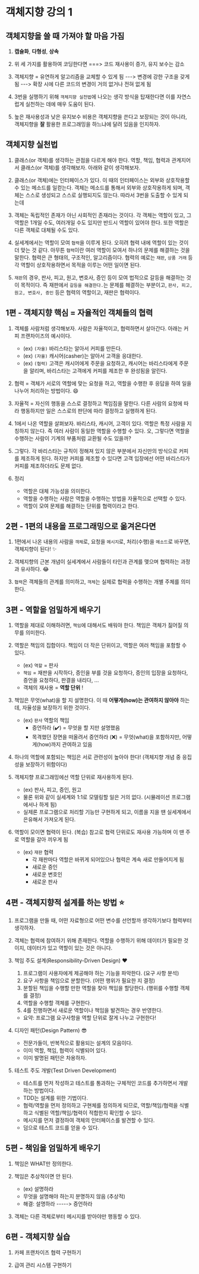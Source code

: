 # 객체지향 강의 1

## 객체지향을 쓸 때 가져야 할 마음 가짐

1. __캡슐화__, __다형성__, __상속__

2. 위 세 가지를 활용하여 코딩한다면 ===> 코드 재사용이 증가, 유지 보수는 감소

3. 객체지향 = 유연하게 알고리즘을 교체할 수 있게 됨 ---> 변경에 강한 구조을 갖게 됨 ---> 확장 시에 다른 코드의 변경이 거의 없거나 전혀 없게 됨

4. 3번을 실행하기 위해 `객체지향 실천법`에 나오는 생각 방식을 탑재한다면 이를 자연스럽게 실천하는 데에 매우 도움이 된다.

5. 높은 재사용성과 낮은 유지보수 비용은 객체지향을 쓴다고 보장되는 것이 아니라, 객체지향을 __잘__ 활용한 프로그래밍을 하느냐에 달려 있음을 인지하자.

## 객체지향 실천법

1. 클래스(or 객체)를 생각하는 관점을 다르게 해야 한다. 역할, 책임, 협력과 관계지어서 클래스(or 객체)를 생각해보자. 아래와 같이 생각해보자.

2. 클래스(or 객체)에는 인터페이스가 있다. 이 때의 인터페이스는 외부와 상호작용할 수 있는 메소드를 일컫는다. 객체는 메소드를 통해서 외부와 상호작용하게 되며, 객체는 스스로 생성되고 스스로 실행되지도 않는다. 따라서 3번을 도출할 수 있게 되는데

3. 객체는 독립적인 존재가 아닌 사회적인 존재라는 것이다. 각 객체는 역할이 있고, 그 역할은 1개일 수도, 여러개일 수도 있지만 반드시 역할이 있어야 한다. 또한 역할은 다른 객체로 대체될 수도 있다.

4. 실세계에서는 역할이 모여 `협력`을 이루게 된다. 오히려 협력 내에 역할이 있는 것이 더 맞는 것 같다. 아무튼 `협력`이란 여러 역할이 모여서 하나의 문제를 해결하는 것을 말한다. 협력은 큰 형태의, 구조적인, 알고리즘이다. 협력의 예로는 `재판`, `상품 거래` 등 각 역할이 상호작용하면서 목적을 이루는 어떤 일이면 된다.

5. `재판`의 경우, 판사, 피고, 원고, 변호사, 증인 등이 모여 법적으로 갈등을 해결하는 것이 목적이다. 즉 재판에서 `갈등을 해결한다.`는 문제를 해결하는 부분이고, `판사, 피고, 원고, 변호사, 증인` 등은 협력의 역할이고, 재판은 협력이다.

## 1편 - 객체지향 핵심 = <b>자율적</b>인 객체들의 <b>협력</b>

1. 객체를 사람처럼 생각해보자. 사람은 자율적이고, 협력하면서 살아간다. 아래는 커피 프랜차이즈의 예시이다.
    - (ex) `(자율)` 바리스타는 알아서 커피를 만든다.
    - (ex) `(자율)` 캐시어(casher)는 알아서 고객을 응대한다.
    - (ex) `(협력)` 고객은 캐시어에게 주문을 요청하고, 캐시어는 바리스타에게 주문을 알리며, 바리스타는 고객에게 커피를 제조한 후 완성됨을 알린다.

2. 협력 = 객체가 서로의 역할에 맞는 요청을 하고, 역할을 수행한 후 응답을 하여 일을 나누어 처리하는 방법이다. :smile:

3. 자율적 = 자신의 행동을 스스로 결정하고 책임짐을 말한다. 다른 사람의 요청에 따라 행동하지만 일은 스스로의 판단에 따라 결정하고 실행하게 된다.

4. 1에서 나온 역할을 살펴보자. 바리스타, 캐시어, 고객이 있다. 역할은 특정 사람을 지칭하지 않는다. 즉 여러 사람이 동일한 역할을 수행할 수 있다. 오, 그렇다면 역할을 수행하는 사람이 기계의 부품처럼 교환될 수도 있을까?

5. 그렇다. 각 바리스타는 규칙이 정해져 있지 않은 부분에서 자신만의 방식으로 커피를 제조하게 된다. 하지만 커피를 제조할 수 있다면 고객 입장에선 어떤 바리스타가 커피를 제조하더라도 문제 없다.

6. 정리
    - 역할은 대체 가능성을 의미한다.
    - 역할을 수행하는 사람은 역할을 수행하는 방법을 자율적으로 선택할 수 있다.
    - 역할이 모여 문제를 해결하는 단위를 협력이라고 한다.

## 2편 - 1편의 내용을 프로그래밍으로 옮겨온다면

1. 1편에서 나온 내용의 사람을 `객체`로, 요청을 `메시지`로, 처리(수행)을 `메소드`로 바꾸면, 객체지향이 된다! :sparkles:

2. 객체지향의 근본 개념이 실세계에서 사람들이 타인과 관계를 맺으며 협력하는 과정과 유사하다. :joy:

3. `협력`은 객체들의 관계를 의미하고, `객체`는 실제로 협력을 수행하는 개별 주체를 의미한다.

## 3편 - 역할을 엄밀하게 배우기

1. 역할을 제대로 이해하려면, `책임`에 대해서도 배워야 한다. 책임은 객체가 짊어질 의무를 의미한다.

2. 역할은 책임의 집합이다. 책임이 더 작은 단위이고, 역할은 여러 책임을 포함할 수 있다.
    - (ex) `역할` = 판사
    - `책임` = 재판을 시작하다, 증인을 부를 것을 요청하다, 증인의 입장을 요청하다, 증언을 요청하다, 판결을 내리다, ...
    - 객체의 재사용 = __역할 단위__ !

3. 책임은 무엇(what)을 할 지 설명한다. 이 때 __어떻게(how)는 관여하지 않아야__ 하는데, 자율성을 보장하기 위한 것이다.
    - (ex) `판사` 역할의 책임
        - 증언하라 (:heavy_check_mark:) = 무엇을 할 지만 설명했음
        - 목격했던 장면을 떠올려서 증언하라 (:x:) = 무엇(what)을 포함하지만, 어떻게(how)까지 관여하고 있음

4. 하나의 역할에 포함되는 책임은 서로 관련성이 높아야 한다! (객체지향 개념 중 응집성을 보장하기 위함이다)

5. 객체지향 프로그래밍에선 역할 단위로 재사용하게 된다.
    - (ex) 판사, 피고, 증인, 원고
    - 물론 위와 같이 실세계와 1:1로 모델링할 일은 거의 없다. (시뮬레이션 프로그램에서나 하게 됨)
    - 실제론 프로그램으로 처리할 기능만 구현하게 되고, 이름을 지을 땐 실세계에서 은유해서 가져오게 된다.

6. 역할이 모이면 협력이 된다. (복습) 참고로 협력 단위로도 재사용 가능하며 이 땐 주로 역할을 갈아 끼우게 됨
    - (ex) `재판` 협력
        - 각 재판마다 역할은 바뀌게 되어있으나 협력은 계속 새로 만들어지게 됨
        - 새로운 증인
        - 새로운 변호인
        - 새로운 판사

## 4편 - 객체지향적 설계를 하는 방법 :star:

1. 프로그램을 만들 때, 어떤 자료형으로 어떤 변수를 선언할까 생각하기보다 협력부터 생각하자.

2. 객체는 협력에 참여하기 위해 존재한다. 역할을 수행하기 위해 데이터가 필요한 것이지, 데이터가 있고 역할이 있는 것은 아니다.

3. 책임 주도 설계(Responsibility-Driven Design) :heart:
    1. 프로그램이 사용자에게 제공해야 하는 기능을 파악한다. (요구 사항 분석)
    2. 요구 사항을 책임으로 분할한다. (어떤 행위가 필요한 지 결정)
    3. 분할된 책임을 수행할 만한 역할을 찾아 책임을 할당한다. (행위를 수행할 객체를 결정)
    4. 역할을 수행할 객체를 구현한다.
    5. 4를 진행하면서 새로운 역할이나 책임을 발견하는 경우 반영한다.
    - 요약: 프로그램 요구사항을 역할 단위로 잘게 나누고 구현한다!

4. 디자인 패턴(Design Pattern) :sunglasses:
    - 전문가들이, 반복적으로 활용되는 설계의 모음이다.
    - 이미 역할, 책임, 협력이 식별되어 있다.
    - 이미 발명된 패턴은 차용하자.

5. 테스트 주도 개발(Test Driven Development)
    - 테스트를 먼저 작성하고 테스트를 통과하는 구체적인 코드를 추가하면서 개발하는 방법이다.
    - TDD는 설계를 위한 기법이다.
    - 협력/역할을 먼저 정의하고 구현체를 정의하게 되므로, 역할/책임/협력을 식별하고 식별된 역할/책임/협력이 적합한지 확인할 수 있다.
    - 메시지를 먼저 결정하여 객체의 인터페이스를 발견할 수 있다.
    - 덤으로 테스트 코드를 얻을 수 있다.

## 5편 - 책임을 엄밀하게 배우기

1. 책임은 WHAT만 정의한다.

2. 책임은 추상적이면 안 된다.
    - (ex) 설명하라
    - 무엇을 설명해야 하는지 분명하지 않음 (추상적)
    - 해결: 설명하라 -----> 증언하라

3. 객체는 다른 객체로부터 메시지를 받아야만 행동할 수 있다.

## 6편 - 객체지향 실습

1. 카페 프랜차이즈 협력 구현하기

2. 급여 관리 시스템 구현하기